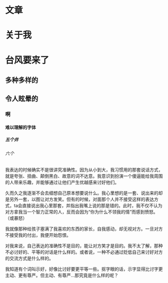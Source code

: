 # 文章

# 关于我
# 台风要来了
## 多种多样的
## 令人眩晕的
### 啊
#### 难以理解的字体
##### 五个井
###### 六个


我表达的时候确实不是很讲究准确性。因为从小到大，我习惯用的那套说话方式，就是夸张、扭曲、颠倒黑白、故意的词不达意。我意识到扮演一个傻逼能给我周围的人带来乐趣，并能够通过让他们产生优越感来讨好他们。

久而久之我逐渐不会去细想自己原本想要说什么。我心里想的是一套、说出来的却是另外一套，以图让对方发笑。但有的时候，对面那个人并不接受这样的表达方式，ta会直接说出我心里那套，并指出我嘴上说的那是错的。此时，我不仅不认为对方拿我当一个智力正常的人，反而会因为“你为什么不领我的情”而感到愤怒。（或暴怒）

我就像那种给孩子塞满了我喜欢的东西的家长，自我感动，却无视对方。一旦对方不接受我的付出，我便开始怨恨。

对我来说，自己表达的准确性不是目的，能让对方笑才是目的。我不太了解，那种不必讨好的、平等的对话是什么样的。或者说，一种不必通过贬低自己来讨好对方的交流方式是什么样的。

我知道有个词叫示好，好像比讨好要更平等一些。抠字眼的话，示字显得比讨字更主动、更有尊严。但主动、有尊严…那究竟是什么样的呢？
